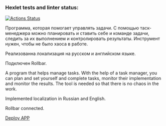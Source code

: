 ### Hexlet tests and linter status:
[![Actions Status](https://github.com/WeibHai/python-project-52/workflows/hexlet-check/badge.svg)](https://github.com/WeibHai/python-project-52/actions)

Программа, которая помогает управлять задачи. С помощью таск-менеджера можно планировать и ставить себе и команде задачи, следить за их выполнением и контролировать результаты. Инструмент нужен, чтобы не было хаоса в работе.

Реализованна локализация на русском и английском языке.

Подключен Rollbar. 

A program that helps manage tasks. With the help of a task manager, you can plan and set yourself and complete tasks, monitor their implementation and monitor the results. The tool is needed so that there is no chaos in the work.

Implemented localization in Russian and English.

Rollbar connected.

[Deploy APP](https://python-project-52-production-e35d.up.railway.app/)
